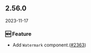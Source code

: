## 2.56.0

2023-11-17

### 🆕 Feature

- Add `Watermark` component.([#2363](https://github.com/arco-design/arco-design/pull/2363))
